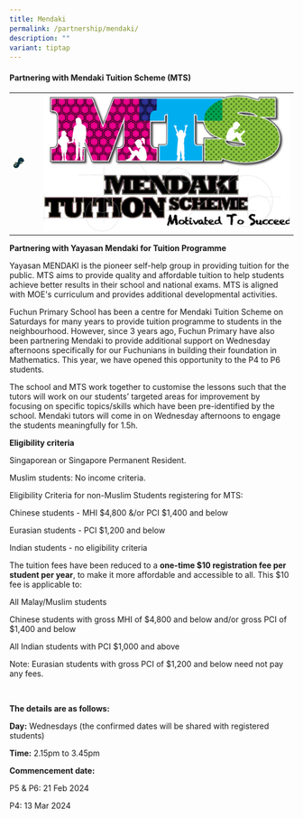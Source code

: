 ```yaml
---
title: Mendaki
permalink: /partnership/mendaki/
description: ""
variant: tiptap
---
```

<h4><strong>Partnering with Mendaki Tuition Scheme (MTS)</strong></h4>
<table>
<tbody>
<tr>
<td rowspan="1" colspan="1">
<div class="isomer-image-wrapper">
<img style="width: 50%;" height="auto" width="100%" src="/images/m1.png">
</div>
</td>
<td rowspan="1" colspan="1">
<div class="isomer-image-wrapper">
<img style="width: 100%" height="auto" width="100%" src="/images/m2.png">
</div>
</td>
</tr>
</tbody>
</table>
<p><strong>Partnering with Yayasan Mendaki for Tuition Programme</strong>
</p>
<p>Yayasan MENDAKI is the pioneer self-help group in providing tuition for
the public. MTS aims to provide quality and affordable tuition to help
students achieve better results in their school and national exams. MTS
is aligned with MOE's curriculum and provides additional developmental
activities.&nbsp;</p>
<p>Fuchun Primary School has been a centre for Mendaki Tuition Scheme on
Saturdays for many years to provide tuition programme to students in the
neighbourhood. However, since 3 years ago, Fuchun Primary have also been
partnering Mendaki to provide additional support on Wednesday afternoons
specifically for our Fuchunians in building their foundation in Mathematics.
This year, we have opened this opportunity to the P4 to P6 students.&nbsp;</p>
<p>The school and MTS work together to customise the lessons such that the
tutors will work on our students’ targeted areas for improvement by focusing
on specific topics/skills which have been pre-identified by the school.
Mendaki tutors will come in on Wednesday afternoons to engage the students
meaningfully for 1.5h.&nbsp;&nbsp;</p>
<p><strong>Eligibility criteria&nbsp;&nbsp;</strong>
</p>
<p>Singaporean or Singapore Permanent Resident.&nbsp;</p>
<p>Muslim students: No income criteria.&nbsp;</p>
<p>Eligibility Criteria for non-Muslim Students registering for MTS:</p>
<p>Chinese students - MHI $4,800 &amp;/or PCI $1,400 and below</p>
<p>Eurasian students - PCI $1,200 and below</p>
<p>Indian students - no eligibility criteria</p>
<p></p>
<p>The tuition fees have been reduced to a <strong>one-time $10 registration fee per student per year</strong>,
to make it more affordable and accessible to all. This $10 fee is applicable
to:</p>
<p>All Malay/Muslim students</p>
<p>Chinese students with gross MHI of $4,800 and below and/or gross PCI of
$1,400 and below</p>
<p>All Indian students with PCI $1,000 and above</p>
<p>Note: Eurasian students with gross PCI of $1,200 and below need not pay
any fees.</p>
<p>&nbsp;</p>
<p><strong>The details are as follows:</strong>
</p>
<p><strong>Day:</strong> Wednesdays (the confirmed dates will be shared with
registered students)</p>
<p><strong>Time:</strong> 2.15pm to 3.45pm</p>
<p><strong>Commencement date:</strong>
</p>
<p>P5 &amp; P6: 21 Feb 2024</p>
<p>P4: 13 Mar 2024</p>